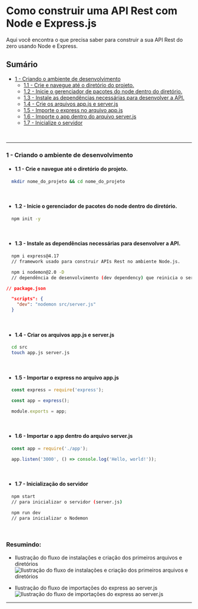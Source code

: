# Como construir uma API Rest com Node e Express.js

Aqui você encontra o que precisa saber para construir a sua API Rest do zero usando Node e Express.

## Sumário
 - [1 - Criando o ambiente de desenvolvimento](#1---criando-o-ambiente-de-desenvolvimento)
    - [1.1 - Crie e navegue até o diretório do projeto.](#11---crie-e-navegue-até-o-diretório-do-projeto)
    - [1.2 - Inicie o gerenciador de pacotes do node dentro do diretório.](#12---inicie-o-gerenciador-de-pacotes-do-node-dentro-do-diretório)
    - [1.3 - Instale as dependências necessárias para desenvolver a API.](#13---instale-as-dependências-necessárias-para-desenvolver-a-api)
    - [1.4 - Crie os arquivos app.js e server.js](#14---criar-os-arquivos-appjs-e-serverjs)
    - [1.5 - Importe o express no arquivo app.js](#15---importar-o-express-no-arquivo-appjs)
    - [1.6 - Importe o app dentro do arquivo server.js](#16---importar-o-app-dentro-do-arquivo-serverjs)
    - [1.7 - Inicialize o servidor](#17---inicialização-do-servidor)

<br />

<hr>

### <strong>1 - Criando o ambiente de desenvolvimento</strong>

  - #### <strong>1.1 - Crie e navegue até o diretório do projeto.</strong>

  ```sh
    mkdir nome_do_projeto && cd nome_do_projeto
  ```
 <br />

  - #### <strong>1.2 - Inicie o gerenciador de pacotes do node dentro do diretório.</strong>

  ```sh
    npm init -y
  ```
 <br />

  - #### <strong>1.3 - Instale as dependências necessárias para desenvolver a API.</strong>

  ```sh
    npm i express@4.17 
    // framework usado para construir APIs Rest no ambiente Node.js.

    npm i nodemon@2.0 -D
    // dependência de desenvolvimento (dev dependency) que reinicia o servidor a cada alteração feita no código.
  ```

  ```json
  // package.json

    "scripts": {
      "dev": "nodemon src/server.js"
    }

  ```
  <br />

  - #### <strong>1.4 - Criar os arquivos app.js e server.js</strong>
  
  ```sh
    cd src
    touch app.js server.js 
  ```

  <br />

  - #### <strong>1.5 - Importar o express no arquivo app.js</strong>
  ```js
    const express = require('express');

    const app = express();

    module.exports = app;
  ```

  <br />

  - #### <strong>1.6 - Importar o app dentro do arquivo server.js</strong>
  ```js
    const app = require('./app');

    app.listen('3000', () => console.log('Hello, world!'));
  ```
  
  <br />

  - #### <strong>1.7 - Inicialização do servidor</strong>

  ```sh
    npm start
    // para inicializar o servidor (server.js)

    npm run dev
    // para inicializar o Nodemon
  ```
  <br />
  
  ### Resumindo:
  - Ilustração do fluxo de instalações e criação dos primeiros arquivos e diretórios
  ![Ilustração do fluxo de instalações e criação dos primeiros arquivos e diretórios](https://github.com/lucasbarreto92/WEB-DEV-RESUMOS/blob/main/REST_API/public/Captura%20de%20Tela%202023-01-13%20%C3%A0s%2020.12.28.png)
  
  - Ilustração do fluxo de importações do express ao server.js
  ![Ilustração do fluxo de importações do express ao server.js](https://github.com/lucasbarreto92/WEB-DEV-RESUMOS/blob/main/REST_API/public/Captura%20de%20Tela%202023-02-16%20%C3%A0s%2018.30.31.png)

---


 
 
